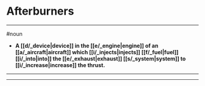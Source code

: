 # Afterburners
---
#noun
- **A [[d/_device|device]] in the [[e/_engine|engine]] of an [[a/_aircraft|aircraft]] which [[i/_injects|injects]] [[f/_fuel|fuel]] [[i/_into|into]] the [[e/_exhaust|exhaust]] [[s/_system|system]] to [[i/_increase|increase]] the thrust.**
---
---
